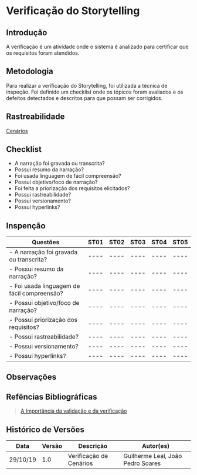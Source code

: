 # Verificação do Storytelling

## Introdução

A verificação é um atividade onde o sistema é analizado para certificar que os requisitos foram atendidos.

## Metodologia

Para realizar a verificação do Storytelling, foi utilizada a técnica de inspeção. Foi definido um checklist onde os tópicos foram avaliados e os defeitos detectados e descritos para que possam ser corrigidos.

## Rastreabilidade

[Cenários](https://requisitos-de-software.github.io/2019.2-Waze/Storytelling/)

## Checklist

- A narração foi gravada ou transcrita?
- Possui resumo da narração?
- Foi usada linguagem de fácil compreensão?
- Possui objetivo/foco de narração?
- Foi feita a priorização dos requisitos elicitados?
- Possui rastreabilidade?
- Possui versionamento?
- Possui hyperlinks?

## Inspenção

|Questões|ST01|ST02|ST03|ST04|ST05|
|--------|----|----|----|----|----|
|- A narração foi gravada ou transcrita?|----|----|----|----|----|
|- Possui resumo da narração?|----|----|----|----|----|
|- Foi usada linguagem de fácil compreensão?|----|----|----|----|----|
|- Possui objetivo/foco de narração?|----|----|----|----|----|
|- Possui priorização dos requisitos?|----|----|----|----|----|
|- Possui rastreabilidade?|----|----|----|----|----|
|- Possui versionamento?|----|----|----|----|----|
|- Possui hyperlinks?|----|----|----|----|----|


## Observações


## Refências Bibliográficas

>[A Importância da validação e da verificação](https://www.devmedia.com.br/a-importancia-da-validacao-e-da-verificacao/24559)

## Histórico de Versões

|Data|Versão|Descrição|Autor(es)|
|----|------|---------|---------|
|29/10/19|1.0| Verificação de Cenários |Guilherme Leal, João Pedro Soares|
